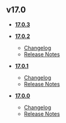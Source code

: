 ## v17.0
* **[17.0.3](17.0.3)**

* **[17.0.2](17.0.2)**
	* [Changelog](17.0.2/changelog.md)
	* [Release Notes](17.0.2/release_notes.md)

* **[17.0.1](17.0.1)**
	* [Changelog](17.0.1/changelog.md)
	* [Release Notes](17.0.1/release_notes.md)

* **[17.0.0](17.0.0)**
	* [Changelog](17.0.0/changelog.md)
	* [Release Notes](17.0.0/release_notes.md)
